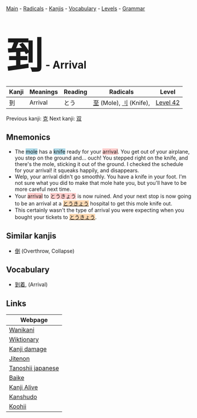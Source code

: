 <style> bigfont {font-size: 100px}</style>
[Main](../index.md) -
[Radicals](../radicals.md) -
[Kanjis](../kanjis.md) -
[Vocabulary](../vocabulary.md) -
[Levels](../levels.md) -
[Grammar](../grammar.md)
# <bigfont> 到</bigfont> - Arrival 

| Kanji | Meanings | Reading | Radicals | Level |
| --- | --- | --- | --- | --- |
| 到 | Arrival | とう | [至](../radicals/至.md) (Mole), [刂](../radicals/刂.md) (Knife),  | [Level 42](../levels/wk_level42.md) |

Previous kanji: [克](克.md) Next kanji: [双](双.md) 

## Mnemonics
 * The <span style="background-color:#ADD8E6"> mole</span> has a <span style="background-color:#ADD8E6"> knife</span> ready for your <span style="background-color:#ffcccb"> arrival</span>. You get out of your airplane, you step on the ground and... ouch! You stepped right on the knife, and there's the mole, sticking it out of the ground. I checked the schedule for your arrival! it squeaks happily, and disappears.
* Welp, your arrival didn't go smoothly. You have a knife in your foot. I'm not sure what you did to make that mole hate you, but you'll have to be more careful next time.
* Your <span style="background-color:#ffcccb"> arrival</span> to <span style="background-color:#ffcccb"> とうきょう</span> is now ruined. And your next stop is now going to be an arrival at a <span style="background-color:#fed8b1"> [とうきょう](https://jisho.org/search/とうきょう)</span> hospital to get this mole knife out.
* This certainly wasn't the type of arrival you were expecting when you bought your tickets to <span style="background-color:#fed8b1"> [とうきょう](https://jisho.org/search/とうきょう)</span>.


## Similar kanjis
 * [倒](倒.md) (Overthrow, Collapse)


## Vocabulary
 * [到着](../vocabulary/到.md), (Arrival)



## Links 

| Webpage |
| --- |
| [Wanikani          ](https://www.wanikani.com/kanji/到) |
| [Wiktionary        ](https://en.wiktionary.org/wiki/到) |
| [Kanji damage      ](http://www.kanjidamage.com/kanji/search?utf8=✓&q=到) |
| [Jitenon           ](https://jitenon.com/kanji/到) |
| [Tanoshii japanese ](https://www.tanoshiijapanese.com/dictionary/kanji.cfm?k=到) |
| [Baike             ](https://baike.baidu.com/item/到) |
| [Kanji Alive       ](https://app.kanjialive.com/到) |
| [Kanshudo          ](https://www.kanshudo.com/searchmn?q=到) |
| [Koohii            ](https://kanji.koohii.com/study/kanji/到) |
